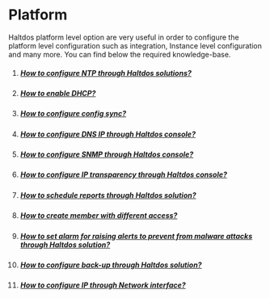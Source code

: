 # Platform

Haltdos platform level option are very useful in order to configure the platform level configuration such as integration, Instance level configuration and many more. You can find below the required knowledge-base.

1. ##### [How to configure NTP through Haltdos solutions?](https://docs.haltdos.com/kb/platform/kb-3001)

2. ##### [How to enable DHCP?](https://docs.haltdos.com/kb/platform/kb-3002)

3. ##### [How to configure config sync?](https://docs.haltdos.com/kb/platform/kb-3003)

4. ##### [How to configure DNS IP through Haltdos console?](https://docs.haltdos.com/kb/platform/kb-3004)

5. ##### [How to configure SNMP through Haltdos console?](https://docs.haltdos.com/kb/platform/kb-3005)

6. ##### [How to configure IP transparency through Haltdos console?](https://docs.haltdos.com/kb/platform/kb-3006)

7. ##### [How to schedule reports through Haltdos solution?](https://docs.haltdos.com/kb/platform/kb-3007)

8. ##### [How to create member with different access?](https://docs.haltdos.com/kb/platform/kb-3008)

9. ##### [How to set alarm for raising alerts to prevent from malware attacks through Haltdos solution?](https://docs.haltdos.com/kb/platform/kb-3009)

10. ##### [How to configure back-up through Haltdos solution?](https://docs.haltdos.com/kb/platform/kb-3010)

11. ##### [How to configure IP through Network interface?](https://docs.haltdos.com/kb/platform/kb-3011)